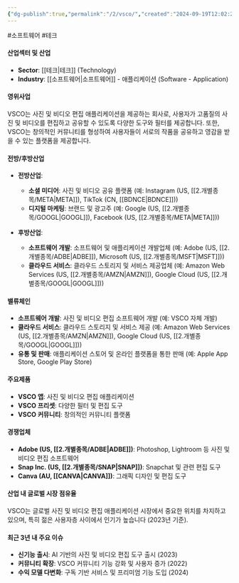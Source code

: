 ```yaml
---
{"dg-publish":true,"permalink":"/2/vsco/","created":"2024-09-19T12:02:25.571+09:00","updated":"2025-06-03T20:06:02.027+09:00"}
---
```


#소프트웨어 #테크 

#### 산업섹터 및 산업

- **Sector**: [[테크\|테크]] (Technology)
- **Industry**: [[소프트웨어\|소프트웨어]] - 애플리케이션 (Software - Application)

#### 영위사업

VSCO는 사진 및 비디오 편집 애플리케이션을 제공하는 회사로, 사용자가 고품질의 사진 및 비디오를 편집하고 공유할 수 있도록 다양한 도구와 필터를 제공합니다. 또한, VSCO는 창의적인 커뮤니티를 형성하여 사용자들이 서로의 작품을 공유하고 영감을 받을 수 있는 플랫폼을 제공합니다.

#### 전방/후방산업

- **전방산업**:
    - **소셜 미디어**: 사진 및 비디오 공유 플랫폼 (예: Instagram (US, [[2.개별종목/META\|META]]), TikTok (CN, [[BDNCE\|BDNCE]]))
    - **디지털 마케팅**: 브랜드 및 광고주 (예: Google (US, [[2.개별종목/GOOGL\|GOOGL]]), Facebook (US, [[2.개별종목/META\|META]]))
      
- **후방산업**:
    - **소프트웨어 개발**: 소프트웨어 및 애플리케이션 개발업체 (예: Adobe (US, [[2.개별종목/ADBE\|ADBE]]), Microsoft (US, [[2.개별종목/MSFT\|MSFT]]))
    - **클라우드 서비스**: 클라우드 스토리지 및 서비스 제공업체 (예: Amazon Web Services (US, [[2.개별종목/AMZN\|AMZN]]), Google Cloud (US, [[2.개별종목/GOOGL\|GOOGL]]))

#### 밸류체인

- **소프트웨어 개발**: 사진 및 비디오 편집 소프트웨어 개발 (예: VSCO 자체 개발)
- **클라우드 서비스**: 클라우드 스토리지 및 서비스 제공 (예: Amazon Web Services (US, [[2.개별종목/AMZN\|AMZN]]), Google Cloud (US, [[2.개별종목/GOOGL\|GOOGL]]))
- **유통 및 판매**: 애플리케이션 스토어 및 온라인 플랫폼을 통한 판매 (예: Apple App Store, Google Play Store)

#### 주요제품

- **VSCO 앱**: 사진 및 비디오 편집 애플리케이션
- **VSCO 프리셋**: 다양한 필터 및 편집 도구
- **VSCO 커뮤니티**: 창의적인 커뮤니티 플랫폼

#### 경쟁업체

- **Adobe (US, [[2.개별종목/ADBE\|ADBE]])**: Photoshop, Lightroom 등 사진 및 비디오 편집 소프트웨어
- **Snap Inc. (US, [[2.개별종목/SNAP\|SNAP]])**: Snapchat 및 관련 편집 도구
- **Canva (AU, [[CANVA\|CANVA]])**: 그래픽 디자인 및 편집 도구

#### 산업 내 글로벌 시장 점유율

VSCO는 글로벌 사진 및 비디오 편집 애플리케이션 시장에서 중요한 위치를 차지하고 있으며, 특히 젊은 사용자층 사이에서 인기가 높습니다 (2023년 기준).

#### 최근 3년 내 주요 이슈

- **신기능 출시**: AI 기반의 사진 및 비디오 편집 도구 출시 (2023)
- **커뮤니티 확장**: VSCO 커뮤니티 기능 강화 및 사용자 증가 (2022)
- **수익 모델 다변화**: 구독 기반 서비스 및 프리미엄 기능 도입 (2024)